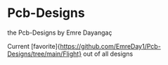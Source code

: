 # Pcb-Designs
the Pcb-Designs by Emre Dayangaç

Current [favorite]{https://github.com/EmreDay1/Pcb-Designs/tree/main/Flight} out of all designs
